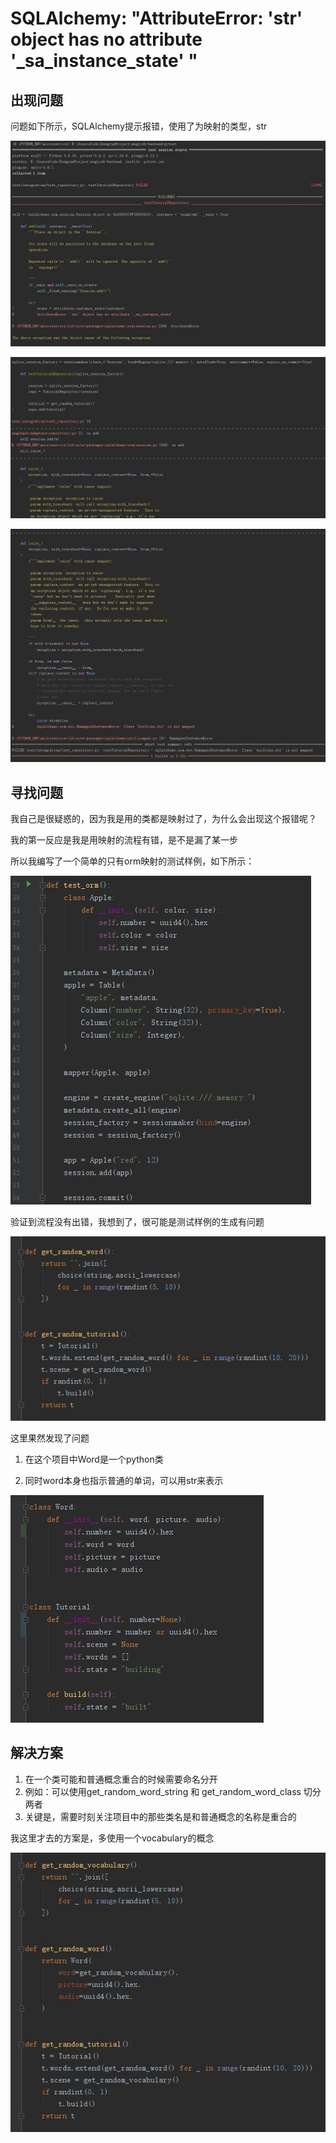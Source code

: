 # SQLAlchemy: "AttributeError: 'str' object has no attribute '_sa_instance_state' "

## 出现问题

问题如下所示，SQLAlchemy提示报错，使用了为映射的类型，str

![起因第1张图](../../asserts/images/2024-03-20_0/1.jpg)

![起因第2张图](../../asserts/images/2024-03-20_0/2.jpg)

![起因第3张图](../../asserts/images/2024-03-20_0/3.jpg)

## 寻找问题

我自己是很疑惑的，因为我是用的类都是映射过了，为什么会出现这个报错呢？

我的第一反应是我是用映射的流程有错，是不是漏了某一步

所以我编写了一个简单的只有orm映射的测试样例，如下所示：

![测试](../../asserts/images/2024-03-20_0/4.jpg)

验证到流程没有出错，我想到了，很可能是测试样例的生成有问题

![原因第1张图](../../asserts/images/2024-03-20_0/5.jpg)

这里果然发现了问题

1. 在这个项目中Word是一个python类

2. 同时word本身也指示普通的单词，可以用str来表示

![原因第2张图](../../asserts/images/2024-03-20_0/6.jpg)

## 解决方案

1. 在一个类可能和普通概念重合的时候需要命名分开
2. 例如：可以使用get_random_word_string 和 get_random_word_class 切分两者
3. 关键是，需要时刻关注项目中的那些类名是和普通概念的名称是重合的

我这里才去的方案是，多使用一个vocabulary的概念

![](../../asserts/images/2024-03-20_0/7.jpg)